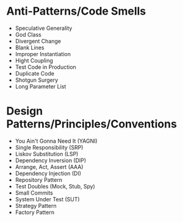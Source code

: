 # Anti-Patterns/Code Smells
* Speculative Generality
* God Class
* Divergent Change
* Blank Lines
* Improper Instantiation
* Hight Coupling
* Test Code in Production
* Duplicate Code
* Shotgun Surgery
* Long Parameter List

# Design Patterns/Principles/Conventions
* You Ain't Gonna Need It (YAGNI)
* Single Responsibility (SRP)
* Liskov Substitution (LSP)
* Dependency Inversion (DIP)
* Arrange, Act, Assert (AAA)
* Dependency Injection (DI)
* Repository Pattern
* Test Doubles (Mock, Stub, Spy)
* Small Commits
* System Under Test (SUT)
* Strategy Pattern
* Factory Pattern
